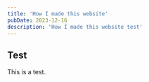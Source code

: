 ```yaml
---
title: 'How I made this website'
pubDate: 2023-12-16
description: 'How I made this website test'
---
```


## Test

This is a test.
